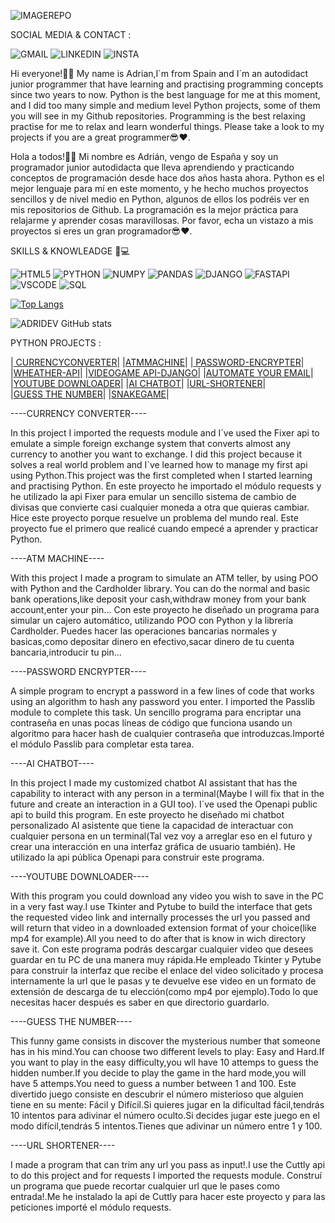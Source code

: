 

![IMAGEREPO](https://github.com/ADRIDEV2024/Portfolio/assets/163412333/82a2efdc-114c-4727-9b94-7fc043ace81e)

SOCIAL MEDIA & CONTACT :

![GMAIL](https://img.shields.io/badge/Gmail-D14836?style=for-the-badge&logo=gmail&logoColor=white)
![LINKEDIN](https://img.shields.io/badge/LinkedIn-0077B5?style=for-the-badge&logo=linkedin&logoColor=white)
![INSTA](https://img.shields.io/badge/Instagram-E4405F?style=for-the-badge&logo=instagram&logoColor=white)



Hi everyone!🙋‍♂️ My name is Adrian,I´m from Spain and I´m an autodidact junior programmer that have learning and practising programming concepts since two years to now. Python is the best language for me at this moment, and I did too many simple and medium level Python projects, some of them you will see in my Github repositories. Programming is the best relaxing practise for me to relax and learn wonderful things. Please take a look to my projects if you are a great programmer😎❤.

Hola a todos!🙋‍♂️ Mi nombre es Adrián, vengo de España y soy un programador junior autodidacta que lleva aprendiendo y practicando conceptos de programación desde hace dos años hasta ahora. 
Python es el mejor lenguaje para mí en este momento, y he hecho muchos proyectos sencillos y de nivel medio en Python, algunos de ellos los podréis ver en mis repositorios de Github. La programación es la mejor práctica para relajarme y aprender cosas maravillosas. Por favor, echa un vistazo a mis proyectos si eres un gran programador😎❤.

 SKILLS & KNOWLEADGE 🧠💻
    
![HTML5](https://img.shields.io/badge/HTML5-E34F26?style=for-the-badge&logo=html5&logoColor=white)
![PYTHON](https://img.shields.io/badge/Python-FFD43B?style=for-the-badge&logo=python&logoColor=yellow) 
![NUMPY](https://img.shields.io/badge/Numpy-777BB4?style=for-the-badge&logo=numpy&logoColor=blue)
![PANDAS](https://img.shields.io/badge/Pandas-2C2D72?style=for-the-badge&logo=pandas&logoColor=white)
![DJANGO](https://img.shields.io/badge/Django-092E20?style=for-the-badge&logo=django&logoColor=green)
![FASTAPI](https://img.shields.io/badge/fastapi-109989?style=for-the-badge&logo=FASTAPI&logoColor=white)
![VSCODE](https://img.shields.io/badge/VSCode-0078D4?style=for-the-badge&logo=visual%20studio%20code&logoColor=white)
![SQL](https://img.shields.io/badge/MySQL-005C84?style=for-the-badge&logo=mysql&logoColor=black)

[![Top Langs](https://github-readme-stats.vercel.app/api/top-langs/?username=ADRIDEV2024&layout=donut)](https://github.com/anuraghazra/github-readme-stats)

![ADRIDEV GitHub stats](https://github-readme-stats.vercel.app/api?username=ADRIDEV2024&show_icons=true&theme=github-dark-dimmed)

 PYTHON PROJECTS :

|[ CURRENCYCONVERTER](MyFavouriteProjects/CurrencyConverter)| 
|[ATMMACHINE](MyFavouriteProjects/ATMMachine)|
|[ PASSWORD-ENCRYPTER](MyFavouriteProjects/PasswordEncrypter)|       
|[WHEATHER-API](MyFavouriteProjects/WeatherAPI)|
|[VIDEOGAME API-DJANGO](VideogameAPI-DJANGO)|
|[AUTOMATE YOUR EMAIL](AutomateYourEmail)| 
|[YOUTUBE DOWNLOADER](OtherProjects/YoutubeDownloader)| |[AI CHATBOT](https://github.com/ADRIDEV2024/Portfolio/blob/main/OtherProjects/AI%20Chatbot/)|
|[URL-SHORTENER](URLShortener)|    
|[GUESS THE NUMBER](FunnyGames/GuessTheNumber)|
|[SNAKEGAME](FunnyGames/SnakeGame)|

----CURRENCY CONVERTER----

In this project I imported the requests module and I´ve used the Fixer api to emulate a simple foreign exchange system that converts almost any currency to another you want to exchange. I did this project because it solves a real world problem and 
I´ve learned how to manage my first api using Python.This project was the first completed when I started learning and practising Python.
En este proyecto he importado el módulo requests y he utilizado la api Fixer para emular un sencillo sistema de cambio de divisas que convierte casi cualquier moneda a otra que quieras cambiar. Hice este proyecto porque resuelve un problema del mundo real.
Este proyecto fue el primero que realicé cuando empecé a aprender y practicar Python.

----ATM MACHINE----

With this project I made a program to simulate an ATM teller, by using POO with Python and the Cardholder library.
You can do the normal and basic bank operations,like deposit your cash,withdraw money from your bank account,enter your pin...
Con este proyecto he diseñado un programa para simular un cajero automático, utilizando POO con Python y la librería Cardholder.
Puedes hacer las operaciones bancarias normales y basicas,como depositar dinero en efectivo,sacar dinero de tu cuenta bancaria,introducir tu pin...

----PASSWORD ENCRYPTER----

A simple program to encrypt a password in a few lines of code that works using an algorithm to hash any password you enter.
I imported the Passlib module to complete this task.
Un sencillo programa para encriptar una contraseña en unas pocas líneas de código que funciona usando un algoritmo para hacer hash de cualquier contraseña que introduzcas.Importé el módulo Passlib para completar esta tarea.

----AI CHATBOT----

In this project I made my customized chatbot AI assistant that has the capability to interact with any person in a terminal(Maybe I will fix that in the future and create an interaction in a GUI too). I´ve used the Openapi public api to build this program.
En este proyecto he diseñado mi chatbot personalizado AI asistente que tiene la capacidad de interactuar con cualquier persona en un terminal(Tal vez voy a arreglar eso en el futuro y crear una interacción en una interfaz gráfica de usuario también). He utilizado la api pública Openapi para construir este programa.

----YOUTUBE DOWNLOADER----

With this program you could download any video you wish to save in the PC in a very fast way.I use Tkinter and Pytube to build the interface that gets the requested video link and internally processes the url you passed and will return that video in a downloaded extension format of your choice(like mp4 for example).All you need to do after that is know in wich directory save it.
Con este programa podrás descargar cualquier video que desees guardar en tu PC de una manera muy rápida.He empleado Tkinter y Pytube para construir la interfaz que recibe el enlace del video solicitado y procesa internamente la url que le pasas y te devuelve ese video en un formato de extensión de descarga de tu elección(como mp4 por ejemplo).Todo lo que necesitas hacer después es saber en que directorio guardarlo.

----GUESS THE NUMBER----

This funny game consists in discover the mysterious number that someone has in his mind.You can choose two different levels to play: Easy and Hard.If you want to play in the easy difficulty,you wll have 10 attemps to guess the hidden number.If you decide to play the game in the hard mode,you will have 5 attemps.You need to guess a number between 1 and 100.
Este divertido juego consiste en descubrir el número misterioso que alguien tiene en su mente: Fácil y Difícil.Si quieres jugar en la dificultad fácil,tendrás 10 intentos para adivinar el número oculto.Si decides jugar este juego en el modo difícil,tendrás 5 intentos.Tienes que adivinar un número entre 1 y 100.

----URL SHORTENER----

I made a program that can trim any url you pass as input!.I use the Cuttly api to do this project and for requests I imported the requests module.
Construí un programa que puede recortar cualquier url que le pases como entrada!.Me he instalado la api de Cuttly para hacer este proyecto y para las peticiones importé el módulo requests.
